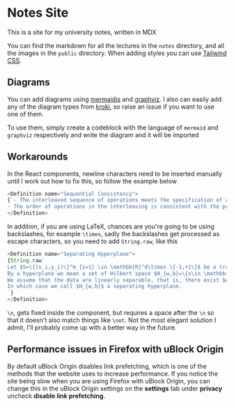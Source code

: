 # Notes Site

This is a site for my university notes, written in MDX

You can find the markdown for all the lectures in the `notes` directory, and all the images in the `public` directory. When adding styles you can use [Tailwind CSS](https://tailwindcss.com/).

## Diagrams

You can add diagrams using [mermaidjs](https://mermaid-js.github.io/mermaid/#/) and [graphviz](https://www.graphviz.org/). I also can easily add any of the diagram types from [kroki](https://kroki.io/), so raise an issue if you want to use one of them.

To use them, simply create a codeblock with the language of `mermaid` and `graphviz` respectively and write the diagram and it will be imported


## Workarounds

In the React components, newline characters need to be inserted manually until I work out how to fix this, so follow the example below

```js
<Definition name="Sequential Consistency">
{`- The interleaved sequence of operations meets the specification of a (single) correct copy of the contents  \n  
- The order of operations in the interleaving is consistent with the program order in which each individual process executed them`}
</Definition>
```
In addition, if you are using LaTeX, chances are you're going to be using backslashes, for example `\times`, sadly the backslashes get processed as escape characters, so you need to add `String.raw`, like this

```js
<Definition name="Separating Hyperplane">
{String.raw`
Let $S=\{(x_i,y_i)\}^m_{i=1} \in \mathbb{R}^d\times \{-1,+1\}$ be a training set. \n
By a hyperplane we mean a set of Hilbert space $H_{w,b}=\{x\in \mathbb{R}^d:w^Tx+b=0\}$ parametrised by $w\in \mathbb{R}^d$ and $b\in \mathbb{R}$. \n
We assume that the data are linearly separable, that is, there exist $w\in \mathbb{R}^d$ and $b\in \mathbb{R}$ such that $y_i(w^Tx_i+b)>0,i=1,..,m$. \n
In which case we call $H_{w,b}$ a separating hyperplane.
`}
</Definition>
```

 `\n`, gets fixed inside the component, but requires a space after the `\n` so that it doesn't also match things like `\not`. Not the most elegant solution I admit, I'll probably come up with a better way in the future.
 
 ## Performance issues in Firefox with uBlock Origin
 
 By default uBlock Origin disables link prefetching, which is one of the methods that the website uses to increase performance. If you notice the site being slow when you are using Firefox with uBlock Origin, you can change this in the uBlock Origin settings on the **settings** tab under **privacy** uncheck **disable link prefetching**.
